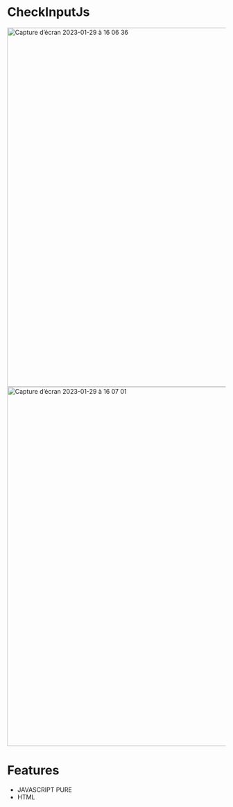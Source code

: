 # CheckInputJs
<img width="826" alt="Capture d’écran 2023-01-29 à 16 06 36" src="https://user-images.githubusercontent.com/94567706/215331565-73057370-9f5d-4796-822a-e06443e95b96.png">
<img width="826" alt="Capture d’écran 2023-01-29 à 16 07 01" src="https://user-images.githubusercontent.com/94567706/215331705-faa53633-673d-4e02-8679-73243811bca9.png">


# Features
- JAVASCRIPT PURE
- HTML
